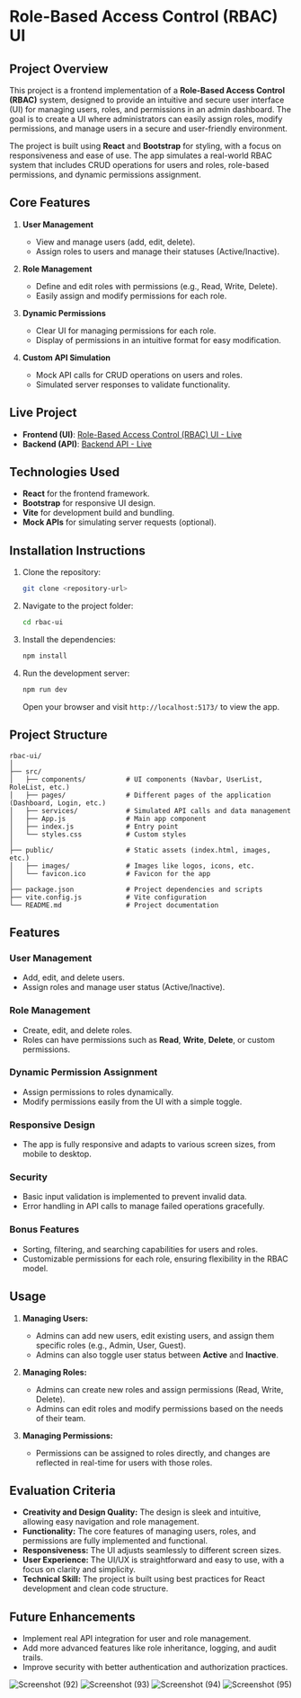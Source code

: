 # **Role-Based Access Control (RBAC) UI**

## **Project Overview**

This project is a frontend implementation of a **Role-Based Access Control (RBAC)** system, designed to provide an intuitive and secure user interface (UI) for managing users, roles, and permissions in an admin dashboard. The goal is to create a UI where administrators can easily assign roles, modify permissions, and manage users in a secure and user-friendly environment.

The project is built using **React** and **Bootstrap** for styling, with a focus on responsiveness and ease of use. The app simulates a real-world RBAC system that includes CRUD operations for users and roles, role-based permissions, and dynamic permissions assignment.

## **Core Features**

1. **User Management**
    - View and manage users (add, edit, delete).
    - Assign roles to users and manage their statuses (Active/Inactive).

2. **Role Management**
    - Define and edit roles with permissions (e.g., Read, Write, Delete).
    - Easily assign and modify permissions for each role.

3. **Dynamic Permissions**
    - Clear UI for managing permissions for each role.
    - Display of permissions in an intuitive format for easy modification.

4. **Custom API Simulation**
    - Mock API calls for CRUD operations on users and roles.
    - Simulated server responses to validate functionality.

## **Live Project**

- **Frontend (UI)**: [Role-Based Access Control (RBAC) UI - Live](https://role-based-access-control-rbac-ui-o0fe.onrender.com)
- **Backend (API)**: [Backend API - Live](https://assignment-role-based-access-control.onrender.com)

## **Technologies Used**

- **React** for the frontend framework.
- **Bootstrap** for responsive UI design.
- **Vite** for development build and bundling.
- **Mock APIs** for simulating server requests (optional).

## **Installation Instructions**

1. Clone the repository:

    ```bash
    git clone <repository-url>
    ```

2. Navigate to the project folder:

    ```bash
    cd rbac-ui
    ```

3. Install the dependencies:

    ```bash
    npm install
    ```

4. Run the development server:

    ```bash
    npm run dev
    ```

    Open your browser and visit `http://localhost:5173/` to view the app.

## **Project Structure**

```
rbac-ui/
│
├── src/
│   ├── components/          # UI components (Navbar, UserList, RoleList, etc.)
│   ├── pages/               # Different pages of the application (Dashboard, Login, etc.)
│   ├── services/            # Simulated API calls and data management
│   ├── App.js               # Main app component
│   ├── index.js             # Entry point
│   └── styles.css           # Custom styles
│
├── public/                  # Static assets (index.html, images, etc.)
│   ├── images/              # Images like logos, icons, etc.
│   └── favicon.ico          # Favicon for the app
│
├── package.json             # Project dependencies and scripts
├── vite.config.js           # Vite configuration
└── README.md                # Project documentation
```

## **Features**

### **User Management**
- Add, edit, and delete users.
- Assign roles and manage user status (Active/Inactive).

### **Role Management**
- Create, edit, and delete roles.
- Roles can have permissions such as **Read**, **Write**, **Delete**, or custom permissions.
  
### **Dynamic Permission Assignment**
- Assign permissions to roles dynamically.
- Modify permissions easily from the UI with a simple toggle.

### **Responsive Design**
- The app is fully responsive and adapts to various screen sizes, from mobile to desktop.

### **Security**
- Basic input validation is implemented to prevent invalid data.
- Error handling in API calls to manage failed operations gracefully.

### **Bonus Features**
- Sorting, filtering, and searching capabilities for users and roles.
- Customizable permissions for each role, ensuring flexibility in the RBAC model.

## **Usage**

1. **Managing Users:**
   - Admins can add new users, edit existing users, and assign them specific roles (e.g., Admin, User, Guest).
   - Admins can also toggle user status between **Active** and **Inactive**.

2. **Managing Roles:**
   - Admins can create new roles and assign permissions (Read, Write, Delete).
   - Admins can edit roles and modify permissions based on the needs of their team.

3. **Managing Permissions:**
   - Permissions can be assigned to roles directly, and changes are reflected in real-time for users with those roles.

## **Evaluation Criteria**

- **Creativity and Design Quality:** The design is sleek and intuitive, allowing easy navigation and role management.
- **Functionality:** The core features of managing users, roles, and permissions are fully implemented and functional.
- **Responsiveness:** The UI adjusts seamlessly to different screen sizes.
- **User Experience:** The UI/UX is straightforward and easy to use, with a focus on clarity and simplicity.
- **Technical Skill:** The project is built using best practices for React development and clean code structure.

## **Future Enhancements**

- Implement real API integration for user and role management.
- Add more advanced features like role inheritance, logging, and audit trails.
- Improve security with better authentication and authorization practices.

![Screenshot (92)](https://github.com/user-attachments/assets/a4f0ca65-5308-4c0f-857f-eacd7a9be952)
![Screenshot (93)](https://github.com/user-attachments/assets/83086881-7e62-4f6b-9e22-ae3d136efa3a)
![Screenshot (94)](https://github.com/user-attachments/assets/6e03ef2f-bb2e-4b40-a63f-9835ec56af14)
![Screenshot (95)](https://github.com/user-attachments/assets/74325e46-8009-4775-b7b0-eb39b0b0f578)


